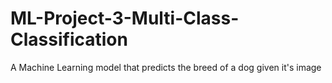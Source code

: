 # ML-Project-3-Multi-Class-Classification
A Machine Learning model that predicts the breed of a dog given it's image

